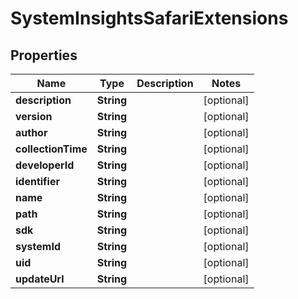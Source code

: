 

# SystemInsightsSafariExtensions


## Properties

| Name | Type | Description | Notes |
|------------ | ------------- | ------------- | -------------|
|**description** | **String** |  |  [optional] |
|**version** | **String** |  |  [optional] |
|**author** | **String** |  |  [optional] |
|**collectionTime** | **String** |  |  [optional] |
|**developerId** | **String** |  |  [optional] |
|**identifier** | **String** |  |  [optional] |
|**name** | **String** |  |  [optional] |
|**path** | **String** |  |  [optional] |
|**sdk** | **String** |  |  [optional] |
|**systemId** | **String** |  |  [optional] |
|**uid** | **String** |  |  [optional] |
|**updateUrl** | **String** |  |  [optional] |



